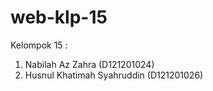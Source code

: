 # web-klp-15

Kelompok 15 :
1. Nabilah Az Zahra (D121201024)
2. Husnul Khatimah Syahruddin (D121201026)